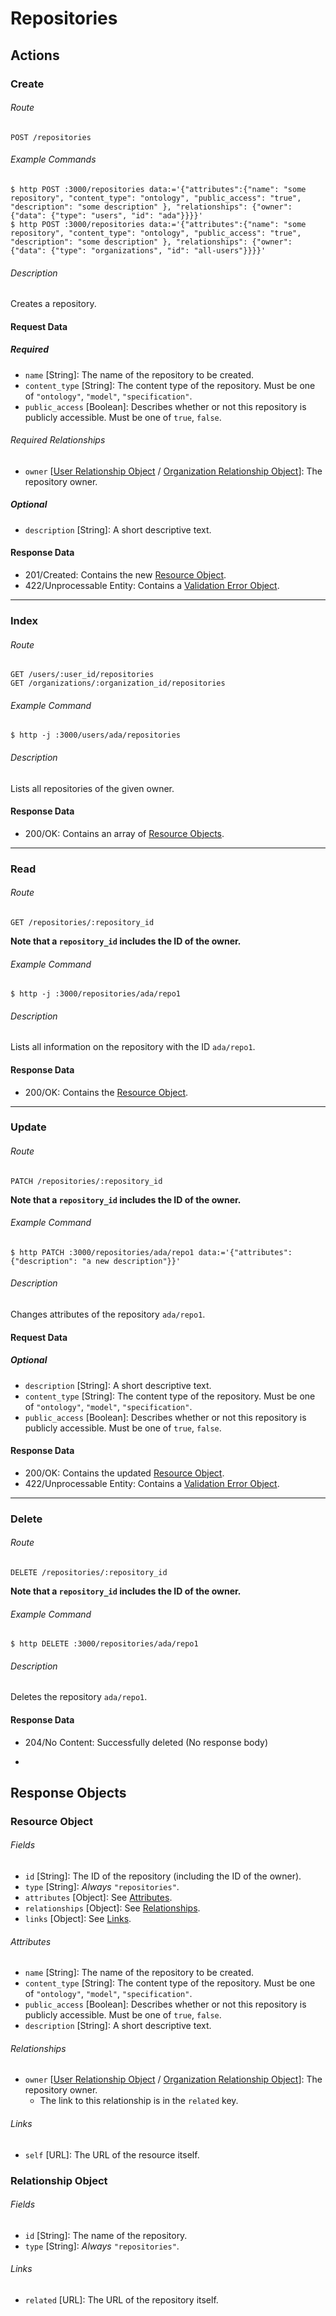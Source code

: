 # Repositories

## Actions
### Create
###### Route
    POST /repositories
###### Example Commands
    $ http POST :3000/repositories data:='{"attributes":{"name": "some repository", "content_type": "ontology", "public_access": "true", "description": "some description" }, "relationships": {"owner": {"data": {"type": "users", "id": "ada"}}}}'
    $ http POST :3000/repositories data:='{"attributes":{"name": "some repository", "content_type": "ontology", "public_access": "true", "description": "some description" }, "relationships": {"owner": {"data": {"type": "organizations", "id": "all-users"}}}}'
###### Description
Creates a repository.

#### Request Data
##### Required
* `name` [String]: The name of the repository to be created.
* `content_type` [String]: The content type of the repository. Must be one of `"ontology"`, `"model"`, `"specification"`.
* `public_access` [Boolean]: Describes whether or not this repository is publicly accessible. Must be one of `true`, `false`.

###### Required Relationships
* `owner` [[User Relationship Object](users.md#relationship-object) / [Organization Relationship Object](organizations.md#relationship-object)]: The repository owner.

##### Optional
* `description` [String]: A short descriptive text.

#### Response Data
* 201/Created: Contains the new [Resource Object](#resource-object).
* 422/Unprocessable Entity: Contains a [Validation Error Object](README.md#validation-error-object).

---

### Index
###### Route
    GET /users/:user_id/repositories
    GET /organizations/:organization_id/repositories
###### Example Command
    $ http -j :3000/users/ada/repositories
###### Description
Lists all repositories of the given owner.

#### Response Data
* 200/OK: Contains an array of [Resource Objects](#resource-object).

---

### Read
###### Route
    GET /repositories/:repository_id
**Note that a `repository_id` includes the ID of the owner.**
###### Example Command
    $ http -j :3000/repositories/ada/repo1
###### Description
Lists all information on the repository with the ID `ada/repo1`.

#### Response Data
* 200/OK: Contains the [Resource Object](#resource-object).

---

### Update
###### Route
    PATCH /repositories/:repository_id
**Note that a `repository_id` includes the ID of the owner.**
###### Example Command
    $ http PATCH :3000/repositories/ada/repo1 data:='{"attributes":{"description": "a new description"}}'
###### Description
Changes attributes of the repository `ada/repo1`.

#### Request Data
##### Optional
* `description` [String]: A short descriptive text.
* `content_type` [String]: The content type of the repository. Must be one of `"ontology"`, `"model"`, `"specification"`.
* `public_access` [Boolean]: Describes whether or not this repository is publicly accessible. Must be one of `true`, `false`.

#### Response Data
* 200/OK: Contains the updated [Resource Object](#resource-object).
* 422/Unprocessable Entity: Contains a [Validation Error Object](README.md#validation-error-object).

---

### Delete
###### Route
    DELETE /repositories/:repository_id
**Note that a `repository_id` includes the ID of the owner.**
###### Example Command
    $ http DELETE :3000/repositories/ada/repo1
###### Description
Deletes the repository `ada/repo1`.

#### Response Data
* 204/No Content: Successfully deleted (No response body)

-

## Response Objects
### Resource Object
###### Fields
* `id` [String]: The ID of the repository (including the ID of the owner).
* `type` [String]: *Always* `"repositories"`.
* `attributes` [Object]: See [Attributes](#attributes).
* `relationships` [Object]: See [Relationships](#relationships).
* `links` [Object]: See [Links](#links).

###### Attributes
* `name` [String]: The name of the repository to be created.
* `content_type` [String]: The content type of the repository. Must be one of `"ontology"`, `"model"`, `"specification"`.
* `public_access` [Boolean]: Describes whether or not this repository is publicly accessible. Must be one of `true`, `false`.
* `description` [String]: A short descriptive text.

###### Relationships
* `owner` [[User Relationship Object](users.md#relationship-object) / [Organization Relationship Object](organizations.md#relationship-object)]: The repository owner.
  * The link to this relationship is in the `related` key.

###### Links
* `self` [URL]: The URL of the resource itself.

### Relationship Object
###### Fields
* `id` [String]: The name of the repository.
* `type` [String]: *Always* `"repositories"`.

###### Links
* `related` [URL]: The URL of the repository itself.

